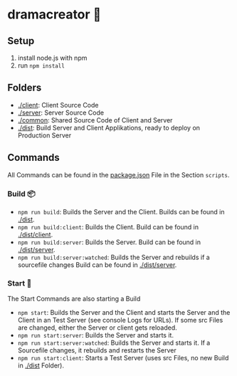 # dramacreator 🧕

## Setup
1. install node.js with npm
2. run `npm install`

## Folders
- [./client](./client): Client Source Code
- [./server](./server): Server Source Code
- [./common](./common): Shared Source Code of Client and Server
- [./dist](./dist): Build Server and Client Applikations, ready to deploy on Production Server

## Commands
All Commands can be found in the [package.json](./package.json) File in the Section `scripts`.

### Build 📦
- `npm run build`: Builds the Server and the Client. Builds can be found in [./dist](./dist).
- `npm run build:client`: Builds the Client. Build can be found in [./dist/client](./dist/client).
- `npm run build:server`: Builds the Server. Build can be found in [./dist/server](./dist/server).
- `npm run build:server:watched`: Builds the Server and rebuilds if a sourcefile changes Build can be found in [./dist/server](./dist/server).

### Start 🚀
The Start Commands are also starting a Build
- `npm start`: Builds the Server and the Client and starts the Server and the Client in an Test Server (see console Logs for URLs). If some src Files are changed, either the Server or client gets reloaded.
- `npm run start:server`: Builds the Server and starts it.
- `npm run start:server:watched`: Builds the Server and starts it. If a Sourcefile changes, it rebuilds and restarts the Server
- `npm run start:client`: Starts a Test Server (uses src Files, no new Build in [./dist](./dist) Folder).
